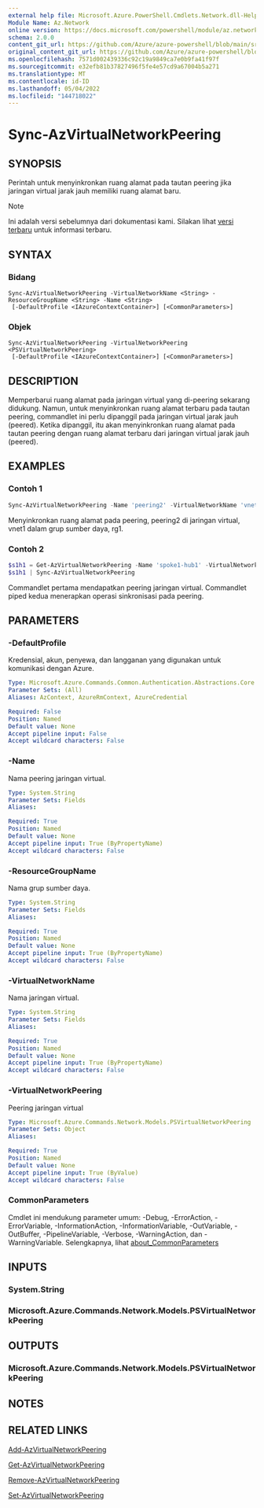 ```yaml
---
external help file: Microsoft.Azure.PowerShell.Cmdlets.Network.dll-Help.xml
Module Name: Az.Network
online version: https://docs.microsoft.com/powershell/module/az.network/sync-azvirtualnetworkpeering
schema: 2.0.0
content_git_url: https://github.com/Azure/azure-powershell/blob/main/src/Network/Network/help/Sync-AzVirtualNetworkPeering.md
original_content_git_url: https://github.com/Azure/azure-powershell/blob/main/src/Network/Network/help/Sync-AzVirtualNetworkPeering.md
ms.openlocfilehash: 7571d002439336c92c19a9849ca7e0b9fa41f97f
ms.sourcegitcommit: e32efb81b37827496f5fe4e57cd9a67004b5a271
ms.translationtype: MT
ms.contentlocale: id-ID
ms.lasthandoff: 05/04/2022
ms.locfileid: "144718022"
---
```

# Sync-AzVirtualNetworkPeering

## SYNOPSIS
Perintah untuk menyinkronkan ruang alamat pada tautan peering jika jaringan virtual jarak jauh memiliki ruang alamat baru.

> [!NOTE]
>Ini adalah versi sebelumnya dari dokumentasi kami. Silakan lihat [versi terbaru](/powershell/module/az.network/sync-azvirtualnetworkpeering) untuk informasi terbaru.

## SYNTAX

### Bidang
```
Sync-AzVirtualNetworkPeering -VirtualNetworkName <String> -ResourceGroupName <String> -Name <String>
 [-DefaultProfile <IAzureContextContainer>] [<CommonParameters>]
```

### Objek
```
Sync-AzVirtualNetworkPeering -VirtualNetworkPeering <PSVirtualNetworkPeering>
 [-DefaultProfile <IAzureContextContainer>] [<CommonParameters>]
```

## DESCRIPTION
Memperbarui ruang alamat pada jaringan virtual yang di-peering sekarang didukung. Namun, untuk menyinkronkan ruang alamat terbaru pada tautan peering, commandlet ini perlu dipanggil pada jaringan virtual jarak jauh (peered). Ketika dipanggil, itu akan menyinkronkan ruang alamat pada tautan peering dengan ruang alamat terbaru dari jaringan virtual jarak jauh (peered).

## EXAMPLES

### Contoh 1
```powershell
Sync-AzVirtualNetworkPeering -Name 'peering2' -VirtualNetworkName 'vnet1' -ResourceGroupName 'rg1'
```

Menyinkronkan ruang alamat pada peering, peering2 di jaringan virtual, vnet1 dalam grup sumber daya, rg1.

### Contoh 2
```powershell
$s1h1 = Get-AzVirtualNetworkPeering -Name 'spoke1-hub1' -VirtualNetworkName 'spoke1' -ResourceGroupName 'HUB1-RG'
$s1h1 | Sync-AzVirtualNetworkPeering
```

Commandlet pertama mendapatkan peering jaringan virtual. Commandlet piped kedua menerapkan operasi sinkronisasi pada peering.

## PARAMETERS

### -DefaultProfile
Kredensial, akun, penyewa, dan langganan yang digunakan untuk komunikasi dengan Azure.

```yaml
Type: Microsoft.Azure.Commands.Common.Authentication.Abstractions.Core.IAzureContextContainer
Parameter Sets: (All)
Aliases: AzContext, AzureRmContext, AzureCredential

Required: False
Position: Named
Default value: None
Accept pipeline input: False
Accept wildcard characters: False
```

### -Name
Nama peering jaringan virtual.

```yaml
Type: System.String
Parameter Sets: Fields
Aliases:

Required: True
Position: Named
Default value: None
Accept pipeline input: True (ByPropertyName)
Accept wildcard characters: False
```

### -ResourceGroupName
Nama grup sumber daya.

```yaml
Type: System.String
Parameter Sets: Fields
Aliases:

Required: True
Position: Named
Default value: None
Accept pipeline input: True (ByPropertyName)
Accept wildcard characters: False
```

### -VirtualNetworkName
Nama jaringan virtual.

```yaml
Type: System.String
Parameter Sets: Fields
Aliases:

Required: True
Position: Named
Default value: None
Accept pipeline input: True (ByPropertyName)
Accept wildcard characters: False
```

### -VirtualNetworkPeering
Peering jaringan virtual

```yaml
Type: Microsoft.Azure.Commands.Network.Models.PSVirtualNetworkPeering
Parameter Sets: Object
Aliases:

Required: True
Position: Named
Default value: None
Accept pipeline input: True (ByValue)
Accept wildcard characters: False
```

### CommonParameters
Cmdlet ini mendukung parameter umum: -Debug, -ErrorAction, -ErrorVariable, -InformationAction, -InformationVariable, -OutVariable, -OutBuffer, -PipelineVariable, -Verbose, -WarningAction, dan -WarningVariable. Selengkapnya, lihat [about_CommonParameters](http://go.microsoft.com/fwlink/?LinkID=113216)

## INPUTS

### System.String

### Microsoft.Azure.Commands.Network.Models.PSVirtualNetworkPeering

## OUTPUTS

### Microsoft.Azure.Commands.Network.Models.PSVirtualNetworkPeering

## NOTES

## RELATED LINKS

[Add-AzVirtualNetworkPeering](./Add-AzVirtualNetworkPeering.md)

[Get-AzVirtualNetworkPeering](./Get-AzVirtualNetworkPeering.md)

[Remove-AzVirtualNetworkPeering](./Remove-AzVirtualNetworkPeering.md)

[Set-AzVirtualNetworkPeering](./Set-AzVirtualNetworkPeering.md)
